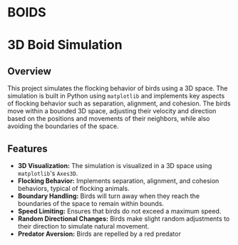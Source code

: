 # BOIDS
# 3D Boid Simulation

## Overview

This project simulates the flocking behavior of birds using a 3D space. The simulation is built in Python using `matplotlib` and implements key aspects of flocking behavior such as separation, alignment, and cohesion. The birds move within a bounded 3D space, adjusting their velocity and direction based on the positions and movements of their neighbors, while also avoiding the boundaries of the space.

## Features

- **3D Visualization:** The simulation is visualized in a 3D space using `matplotlib`'s `Axes3D`.
- **Flocking Behavior:** Implements separation, alignment, and cohesion behaviors, typical of flocking animals.
- **Boundary Handling:** Birds will turn away when they reach the boundaries of the space to remain within bounds.
- **Speed Limiting:** Ensures that birds do not exceed a maximum speed.
- **Random Directional Changes:** Birds make slight random adjustments to their direction to simulate natural movement.
- **Predator Aversion:** Birds are repelled by a red predator
